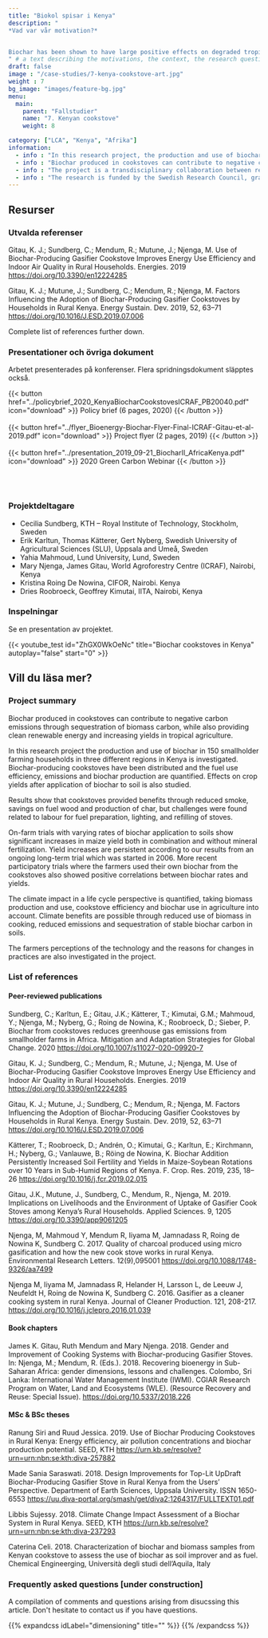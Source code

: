 ```yaml
---
title: "Biokol spisar i Kenya"
description: "
*Vad var vår motivation?*


Biochar has been shown to have large positive effects on degraded tropical soils. Early biochar research actually comes from tropical agriculture. But, how to produce biochar in these regions? What other socio-environmental effects can be obtained? 
" # a text describing the motivations, the context, the research questions, attratively
draft: false
image : "/case-studies/7-kenya-cookstove-art.jpg"
weight : 7
bg_image: "images/feature-bg.jpg"
menu:
  main:
    parent: "Fallstudier"
    name: "7. Kenyan cookstove"
    weight: 8

category: ["LCA", "Kenya", "Afrika"]
information:
  - info : "In this research project, the production and use of biochar in 150 smallholder farming households in three different regions in Kenya was investigated. Biochar-producing cookstoves were distributed and fuel use efficiency, emissions and biochar production were quantified. Effects on crop yields after application of biochar to soil was studied."
  - info : "Biochar produced in cookstoves can contribute to negative carbon emissions through sequestration of biomass carbon, while also providing clean renewable energy and increasing yields in tropical agriculture."
  - info : "The project is a transdisciplinary collaboration between researchers in Kenya (IITA, ICRAF and CIFOR) and Sweden (KTH, SLU and Lund University)."
  - info : "The research is funded by the Swedish Research Council, grant No. 2015 03180, and the Swedish Research Council for Environment, Agricultural Sciences and Spatial Planning, grants No. 924-2015-1112 and 942-2015-1648."
---
```


## **Resurser**
<div class="row">
  <div class="col-md-4">

  ### Utvalda referenser

Gitau, K. J.; Sundberg, C.; Mendum, R.; Mutune, J.; Njenga, M. Use of Biochar-Producing Gasifier Cookstove Improves Energy Use Efficiency and Indoor Air Quality in Rural Households. Energies. 2019 https://doi.org/10.3390/en12224285

Gitau, K. J.; Mutune, J.; Sundberg, C.; Mendum, R.; Njenga, M. Factors Influencing the Adoption of Biochar-Producing Gasifier Cookstoves by Households in Rural Kenya. Energy Sustain. Dev. 2019, 52, 63–71 https://doi.org/10.1016/J.ESD.2019.07.006


  Complete list of references further down.

  </div>

  <div class="col-md-4">

  ### Presentationer och övriga dokument
  Arbetet presenterades på konferenser. Flera spridningsdokument släpptes också.

  {{< button href="../policybrief_2020_KenyaBiocharCookstovesICRAF_PB20040.pdf" icon="download" >}} Policy brief (6 pages, 2020) {{< /button >}}
  <br/><br/>
  {{< button href="../flyer_Bioenergy-Biochar-Flyer-Final-ICRAF-Gitau-et-al-2019.pdf" icon="download" >}} Project flyer (2 pages, 2019) {{< /button >}}
  <br/><br/>
   {{< button href="../presentation_2019_09-21_BiocharII_AfricaKenya.pdf" icon="download" >}} 2020 Green Carbon Webinar {{< /button >}}

  <br/><br/>

  </div>
  <div class="col-md-4">

  ### Projektdeltagare
  - Cecilia Sundberg, KTH – Royal Institute of Technology, Stockholm, Sweden
  - Erik Karltun, Thomas Kätterer, Gert Nyberg, Swedish University of Agricultural Sciences (SLU), Uppsala and Umeå, Sweden
  - Yahia Mahmoud, Lund University, Lund, Sweden
  - Mary Njenga, James Gitau, World Agroforestry Centre (ICRAF), Nairobi, Kenya
  - Kristina Roing De Nowina, CIFOR, Nairobi. Kenya
  - Dries Roobroeck, Geoffrey Kimutai,  IITA, Nairobi, Kenya

  </div>
</div>

<div class="row">
  <div class="col-md-12">
  
  ### Inspelningar
  Se en presentation av projektet.
  </div>

  <div class="col-md-5">
  {{< youtube_test id="ZhGX0WkOeNc" title="Biochar cookstoves in Kenya" autoplay="false" start="0" >}}
  </div>
  
</div>


## **Vill du läsa mer?**
<div class="row">
  <div class="col-md-10">

### Project summary 

Biochar produced in cookstoves can contribute to negative carbon emissions through sequestration of biomass carbon, while also providing clean renewable energy and increasing yields in tropical agriculture.

In this research project the production and use of biochar in 150 smallholder farming households in three different regions in Kenya is investigated. Biochar-producing cookstoves have been distributed and the fuel use efficiency, emissions and biochar production are quantified. Effects on crop yields after application of biochar to soil is also studied.

Results show that cookstoves provided benefits through reduced smoke, savings on fuel wood and production of char, but challenges were found related to labour for fuel preparation, lighting, and refilling of stoves.

On-farm trials with varying rates of biochar application to soils show significant increases in maize yield both in combination and without mineral fertilization. Yield increases are persistent according to our results from an ongoing long-term trial which was started in 2006. More recent participatory trials where the farmers used their own biochar from the cookstoves also showed positive correlations between biochar rates and yields.

The climate impact in a life cycle perspective is quantified, taking biomass production and use, cookstove efficiency and biochar use in agriculture into account. Climate benefits are possible through reduced use of biomass in cooking, reduced emissions and sequestration of stable biochar carbon in soils.

The farmers perceptions of the technology and the reasons for changes in practices are also investigated in the project.

### List of references

#### Peer-reviewed publications
Sundberg, C.; Karltun, E.; Gitau, J.K.; Kätterer, T.; Kimutai, G.M.; Mahmoud, Y.; Njenga, M.; Nyberg, G.; Roing de Nowina, K.; Roobroeck, D.; Sieber, P. Biochar from cookstoves reduces greenhouse gas emissions from smallholder farms in Africa. Mitigation and Adaptation Strategies for Global Change. 2020 https://doi.org/10.1007/s11027-020-09920-7 

Gitau, K. J.; Sundberg, C.; Mendum, R.; Mutune, J.; Njenga, M. Use of Biochar-Producing Gasifier Cookstove Improves Energy Use Efficiency and Indoor Air Quality in Rural Households. Energies. 2019 https://doi.org/10.3390/en12224285

Gitau, K. J.; Mutune, J.; Sundberg, C.; Mendum, R.; Njenga, M. Factors Influencing the Adoption of Biochar-Producing Gasifier Cookstoves by Households in Rural Kenya. Energy Sustain. Dev. 2019, 52, 63–71 https://doi.org/10.1016/J.ESD.2019.07.006

Kätterer, T.; Roobroeck, D.; Andrén, O.; Kimutai, G.; Karltun, E.; Kirchmann, H.; Nyberg, G.; Vanlauwe, B.; Röing de Nowina, K. Biochar Addition Persistently Increased Soil Fertility and Yields in Maize-Soybean Rotations over 10 Years in Sub-Humid Regions of Kenya. F. Crop. Res. 2019, 235, 18–26 https://doi.org/10.1016/j.fcr.2019.02.015 

Gitau, J.K., Mutune, J., Sundberg, C., Mendum, R., Njenga, M. 2019. Implications on Livelihoods and the Environment of Uptake of Gasifier Cook Stoves among Kenya’s Rural Households. Applied Sciences. 9, 1205 https://doi.org/10.3390/app9061205 

Njenga, M, Mahmoud Y, Mendum R, Iiyama M, Jamnadass R, Roing de Nowina K, Sundberg C. 2017. Quality of charcoal produced using micro gasification and how the new cook stove works in rural Kenya. Environmental Research Letters. 12(9),095001 https://doi.org/10.1088/1748-9326/aa7499

Njenga M,  Iiyama M, Jamnadass R, Helander H, Larsson L, de Leeuw J, Neufeldt H, Roing de Nowina K, Sundberg C. 2016. Gasifier as a cleaner cooking system in rural Kenya. Journal of Cleaner Production. 121, 208-217. https://doi.org/10.1016/j.jclepro.2016.01.039

#### Book chapters

James K. Gitau,  Ruth Mendum and Mary Njenga. 2018.  Gender and Improvement of Cooking Systems with Biochar-producing Gasifier Stoves. In: Njenga, M.; Mendum, R. (Eds.). 2018. Recovering bioenergy in Sub-Saharan Africa: gender dimensions, lessons and challenges. Colombo, Sri Lanka: International Water Management Institute (IWMI). CGIAR Research Program on Water, Land and Ecosystems (WLE). (Resource Recovery and Reuse: Special Issue). https://doi.org/10.5337/2018.226

#### MSc & BSc theses

Ranung Siri and Ruud Jessica. 2019. Use of Biochar Producing Cookstoves in Rural Kenya: Energy efficiency, air pollution concentrations and biochar production potential. SEED, KTH https://urn.kb.se/resolve?urn=urn:nbn:se:kth:diva-257882

Made Sania Saraswati.  2018. Design Improvements for Top-Lit UpDraft Biochar-Producing Gasifier Stove in Rural Kenya from the Users’ Perspective. Department of Earth Sciences, Uppsala University. ISSN 1650-6553 https://uu.diva-portal.org/smash/get/diva2:1264317/FULLTEXT01.pdf

Libbis Sujessy. 2018. Climate Change Impact Assessment of a Biochar System in Rural Kenya. SEED, KTH https://urn.kb.se/resolve?urn=urn:nbn:se:kth:diva-237293

Caterina Celi. 2018. Characterization of biochar and biomass samples from Kenyan cookstove to assess the use of biochar as soil improver and as fuel. Chemical Engineerging, Università degli studi dell’Aquila, Italy


 </div>

  <div class="col-md-10">

  ### Frequently asked questions [under construction]

  A compilation of comments and questions arising from disucssing this article. Don't hesitate to contact us if you have questions.

{{% expandcss idLabel="dimensioning" title="" %}}
{{% /expandcss %}}

</div>